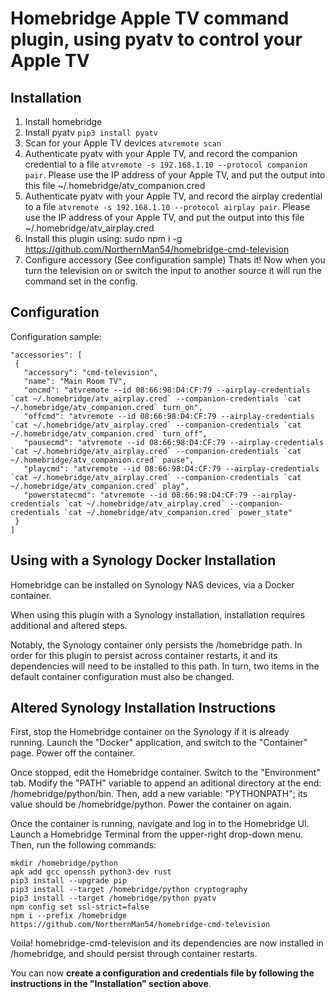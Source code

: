 # Homebridge Apple TV command plugin, using pyatv to control your Apple TV


## Installation

1. Install homebridge
2. Install pyatv `pip3 install pyatv`
3. Scan for your Apple TV devices `atvremote scan`
4. Authenticate pyatv with your Apple TV, and record the companion credential to a file `atvremote -s 192.168.1.10 --protocol companion pair`.  Please use the IP address of your Apple TV, and put the output into this file ~/.homebridge/atv_companion.cred
5. Authenticate pyatv with your Apple TV, and record the airplay credential to a file `atvremote -s 192.168.1.10 --protocol airplay pair`.  Please use the IP address of your Apple TV, and put the output into this file ~/.homebridge/atv_airplay.cred
6. Install this plugin using: sudo npm i -g https://github.com/NorthernMan54/homebridge-cmd-television
7. Configure accessory (See configuration sample)
Thats it! Now when you turn the television on or switch the input to another source it will run the command set in the config.

## Configuration

Configuration sample:

 ```
"accessories": [
  {
    "accessory": "cmd-television",
    "name": "Main Room TV",
    "oncmd": "atvremote --id 08:66:98:D4:CF:79 --airplay-credentials `cat ~/.homebridge/atv_airplay.cred` --companion-credentials `cat ~/.homebridge/atv_companion.cred` turn_on",
    "offcmd": "atvremote --id 08:66:98:D4:CF:79 --airplay-credentials `cat ~/.homebridge/atv_airplay.cred` --companion-credentials `cat ~/.homebridge/atv_companion.cred` turn_off",
    "pausecmd": "atvremote --id 08:66:98:D4:CF:79 --airplay-credentials `cat ~/.homebridge/atv_airplay.cred` --companion-credentials `cat ~/.homebridge/atv_companion.cred` pause",
    "playcmd": "atvremote --id 08:66:98:D4:CF:79 --airplay-credentials `cat ~/.homebridge/atv_airplay.cred` --companion-credentials `cat ~/.homebridge/atv_companion.cred` play",
    "powerstatecmd": "atvremote --id 08:66:98:D4:CF:79 --airplay-credentials `cat ~/.homebridge/atv_airplay.cred` --companion-credentials `cat ~/.homebridge/atv_companion.cred` power_state"
  }
]
```

## Using with a Synology Docker Installation

Homebridge can be installed on Synology NAS devices, via a Docker container.

When using this plugin with a Synology installation, installation requires additional and altered steps.

Notably, the Synology container only persists the /homebridge path. In order for this plugin to persist across container restarts, it and its dependencies will need to be installed to this path. In turn, two items in the default container configuration must also be changed.


## Altered Synology Installation Instructions

First, stop the Homebridge container on the Synology if it is already running. Launch the "Docker" application, and switch to the "Container" page. Power off the container.

Once stopped, edit the Homebridge container. Switch to the "Environment" tab. Modify the "PATH" variable to append an aditional directory at the end: /homebridge/python/bin. Then, add a new variable: "PYTHONPATH"; its value should be /homebridge/python. Power the container on again.

Once the container is running, navigate and log in to the Homebridge UI. Launch a Homebridge Terminal from the upper-right drop-down menu. Then, run the following commands:

```
mkdir /homebridge/python
apk add gcc openssh python3-dev rust
pip3 install --upgrade pip
pip3 install --target /homebridge/python cryptography
pip3 install --target /homebridge/python pyatv
npm config set ssl-strict=false
npm i --prefix /homebridge https://github.com/NorthernMan54/homebridge-cmd-television
```

Voila! homebridge-cmd-television and its dependencies are now installed in /homebridge, and should persist through container restarts.

You can now **create a configuration and credentials file by following the instructions in the "Installation" section above**.
